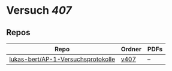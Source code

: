 # Versuch *407*

## Repos

|                                      Repo                                      |                                   Ordner                                   |PDFs|
|--------------------------------------------------------------------------------|----------------------------------------------------------------------------|----|
|[lukas-bert/AP-1-Versuchsprotokolle](../repo/lukas-bert/AP-1-Versuchsprotokolle)|[v407](https://github.com/lukas-bert/AP-1-Versuchsprotokolle/tree/main/v407)|–   |
